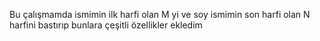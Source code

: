 Bu çalışmamda ismimin ilk harfi olan M yi ve soy ismimin son harfi olan N harfini bastırıp bunlara çeşitli özellikler ekledim
